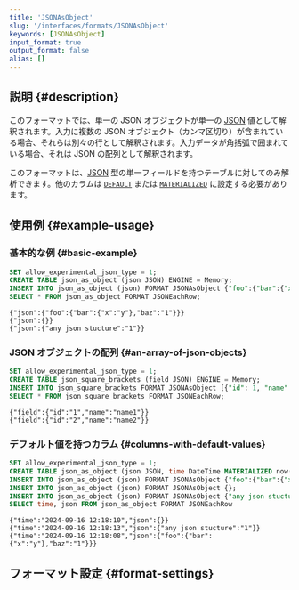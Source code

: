 ```yaml
---
title: 'JSONAsObject'
slug: '/interfaces/formats/JSONAsObject'
keywords: [JSONAsObject]
input_format: true
output_format: false
alias: []
---
```


## 説明 {#description}

このフォーマットでは、単一の JSON オブジェクトが単一の [JSON](/sql-reference/data-types/newjson.md) 値として解釈されます。入力に複数の JSON オブジェクト（カンマ区切り）が含まれている場合、それらは別々の行として解釈されます。入力データが角括弧で囲まれている場合、それは JSON の配列として解釈されます。

このフォーマットは、[JSON](/sql-reference/data-types/newjson.md) 型の単一フィールドを持つテーブルに対してのみ解析できます。他のカラムは [`DEFAULT`](/sql-reference/statements/create/table.md/#default) または [`MATERIALIZED`](/sql-reference/statements/create/view#materialized-view) に設定する必要があります。

## 使用例 {#example-usage}

### 基本的な例 {#basic-example}

```sql title="Query"
SET allow_experimental_json_type = 1;
CREATE TABLE json_as_object (json JSON) ENGINE = Memory;
INSERT INTO json_as_object (json) FORMAT JSONAsObject {"foo":{"bar":{"x":"y"},"baz":1}},{},{"any json stucture":1}
SELECT * FROM json_as_object FORMAT JSONEachRow;
```

```response title="Response"
{"json":{"foo":{"bar":{"x":"y"},"baz":"1"}}}
{"json":{}}
{"json":{"any json stucture":"1"}}
```

### JSON オブジェクトの配列 {#an-array-of-json-objects}

```sql title="Query"
SET allow_experimental_json_type = 1;
CREATE TABLE json_square_brackets (field JSON) ENGINE = Memory;
INSERT INTO json_square_brackets FORMAT JSONAsObject [{"id": 1, "name": "name1"}, {"id": 2, "name": "name2"}];
SELECT * FROM json_square_brackets FORMAT JSONEachRow;
```

```response title="Response"
{"field":{"id":"1","name":"name1"}}
{"field":{"id":"2","name":"name2"}}
```

### デフォルト値を持つカラム {#columns-with-default-values}

```sql title="Query"
SET allow_experimental_json_type = 1;
CREATE TABLE json_as_object (json JSON, time DateTime MATERIALIZED now()) ENGINE = Memory;
INSERT INTO json_as_object (json) FORMAT JSONAsObject {"foo":{"bar":{"x":"y"},"baz":1}};
INSERT INTO json_as_object (json) FORMAT JSONAsObject {};
INSERT INTO json_as_object (json) FORMAT JSONAsObject {"any json stucture":1}
SELECT time, json FROM json_as_object FORMAT JSONEachRow
```

```response title="Response"
{"time":"2024-09-16 12:18:10","json":{}}
{"time":"2024-09-16 12:18:13","json":{"any json stucture":"1"}}
{"time":"2024-09-16 12:18:08","json":{"foo":{"bar":{"x":"y"},"baz":"1"}}}
```

## フォーマット設定 {#format-settings}
